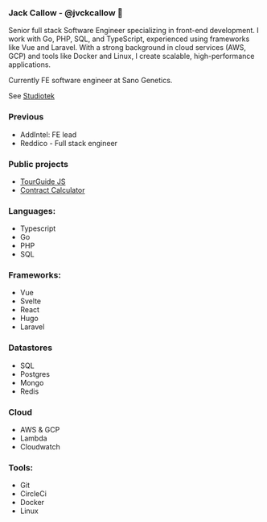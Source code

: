 ### Jack Callow - @jvckcallow 👋

Senior full stack Software Engineer specializing in front-end development. I work with Go, PHP, SQL, and TypeScript, experienced using frameworks like Vue and Laravel. With a strong background in cloud services (AWS, GCP) and tools like Docker and Linux, I create scalable, high-performance applications.

Currently FE software engineer at Sano Genetics.

See [Studiotek](https://studiotek.co.uk)

### Previous
- AddIntel: FE lead
- Reddico - Full stack engineer

### Public projects
- [TourGuide JS](https://tourguidejs.com)
- [Contract Calculator](https://contractor-calculator.co.uk) 


### Languages:
- Typescript
- Go
- PHP
- SQL

### Frameworks:
- Vue
- Svelte
- React
- Hugo
- Laravel

### Datastores
- SQL
- Postgres
- Mongo
- Redis

### Cloud
- AWS & GCP
- Lambda
- Cloudwatch

### Tools:
- Git
- CircleCi
- Docker 
- Linux
